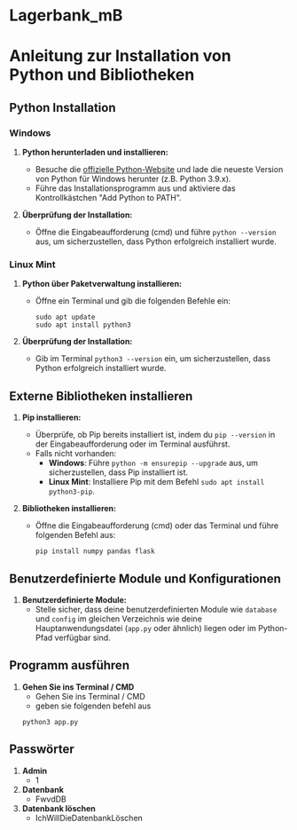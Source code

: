 # Lagerbank_mB

# Anleitung zur Installation von Python und Bibliotheken

## Python Installation

### Windows

1. **Python herunterladen und installieren:**
   - Besuche die [offizielle Python-Website](https://www.python.org/downloads/) und lade die neueste Version von Python für Windows herunter (z.B. Python 3.9.x).
   - Führe das Installationsprogramm aus und aktiviere das Kontrollkästchen "Add Python to PATH".

2. **Überprüfung der Installation:**
   - Öffne die Eingabeaufforderung (cmd) und führe `python --version` aus, um sicherzustellen, dass Python erfolgreich installiert wurde.

### Linux Mint

1. **Python über Paketverwaltung installieren:**
   - Öffne ein Terminal und gib die folgenden Befehle ein:
     ```
     sudo apt update
     sudo apt install python3
     ```

2. **Überprüfung der Installation:**
   - Gib im Terminal `python3 --version` ein, um sicherzustellen, dass Python erfolgreich installiert wurde.

## Externe Bibliotheken installieren

1. **Pip installieren:**
   - Überprüfe, ob Pip bereits installiert ist, indem du `pip --version` in der Eingabeaufforderung oder im Terminal ausführst.
   - Falls nicht vorhanden:
     - **Windows**: Führe `python -m ensurepip --upgrade` aus, um sicherzustellen, dass Pip installiert ist.
     - **Linux Mint**: Installiere Pip mit dem Befehl `sudo apt install python3-pip`.

2. **Bibliotheken installieren:**
   - Öffne die Eingabeaufforderung (cmd) oder das Terminal und führe folgenden Befehl aus:
     ```
     pip install numpy pandas flask
     ```

## Benutzerdefinierte Module und Konfigurationen

1. **Benutzerdefinierte Module:**
   - Stelle sicher, dass deine benutzerdefinierten Module wie `database` und `config` im gleichen Verzeichnis wie deine Hauptanwendungsdatei (`app.py` oder ähnlich) liegen oder im Python-Pfad verfügbar sind.


## Programm ausführen
1. **Gehen Sie ins Terminal / CMD**
    - Gehen Sie ins Terminal / CMD
    - geben sie folgenden befehl aus
    ```
    python3 app.py 
    ```

## Passwörter
1. **Admin**
   - 1
2. **Datenbank**
   - FwvdDB
3. **Datenbank löschen**
   - IchWillDieDatenbankLöschen
